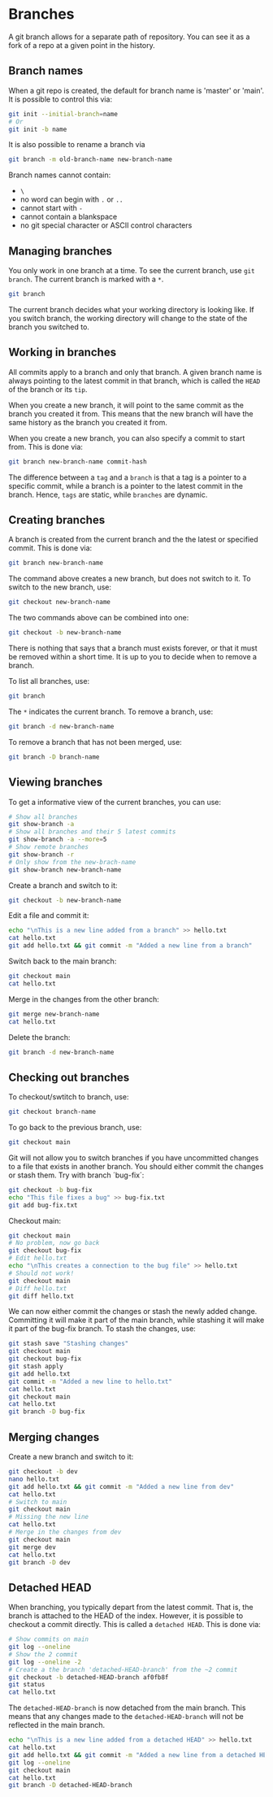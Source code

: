 # Branches
A git branch allows for a separate path of repository. You can see it as a fork of a repo at a given point in the history.

## Branch names
When a git repo is created, the default for branch name is 'master' or 'main'. It is possible to control this via:

```bash
git init --initial-branch=name
# Or
git init -b name
```

It is also possible to rename a branch via
```bash
git branch -m old-branch-name new-branch-name
```
Branch names cannot contain:
- `\`
- no word can begin with `.` or `..`
- cannot start with `-`
- cannot contain a blankspace
- no git special character or ASCII control characters

## Managing branches
You only work in one branch at a time. To see the current branch, use `git branch`. The current branch is marked with a `*`.
```bash
git branch
```
The current branch decides what your working directory is looking like. If you switch branch, the working directory will change to the state of the branch you switched to.

## Working in branches
All commits apply to a branch and only that branch. A given branch name is always pointing to the latest commit in that branch, which is called the `HEAD` of the branch or its `tip`. 

When you create a new branch, it will point to the same commit as the branch you created it from. This means that the new branch will have the same history as the branch you created it from. 

When you create a new branch, you can also specify a commit to start from. This is done via:
```bash
git branch new-branch-name commit-hash
```

The difference between a `tag` and a `branch` is that a tag is a pointer to a specific commit, while a branch is a pointer to the latest commit in the branch. Hence, `tags` are static, while `branches` are dynamic.

## Creating branches
A branch is created from the current branch and the the latest or specified commit. This is done via:
```bash
git branch new-branch-name
```
The command above creates a new branch, but does not switch to it. To switch to the new branch, use:
```bash
git checkout new-branch-name
```
The two commands above can be combined into one:
```bash
git checkout -b new-branch-name
```
There is nothing that says that a branch must exists forever, or that it must be removed within a short time. It is up to you to decide when to remove a branch. 

To list all branches, use:
```bash
git branch
```
The `*` indicates the current branch. To remove a branch, use:
```bash
git branch -d new-branch-name
```
To remove a branch that has not been merged, use:
```bash
git branch -D branch-name
```
## Viewing branches
To get a informative view of the current branches, you can use:
```bash
# Show all branches
git show-branch -a
# Show all branches and their 5 latest commits
git show-branch -a --more=5
# Show remote branches
git show-branch -r
# Only show from the new-brach-name
git show-branch new-branch-name
```
Create a branch and switch to it:
```bash
git checkout -b new-branch-name
```
Edit a file and commit it:
```bash
echo "\nThis is a new line added from a branch" >> hello.txt
cat hello.txt
git add hello.txt && git commit -m "Added a new line from a branch"
```
Switch back to the main branch:
```bash
git checkout main
cat hello.txt
```
Merge in the changes from the other branch:
```bash
git merge new-branch-name
cat hello.txt
```
Delete the branch:
```bash
git branch -d new-branch-name
```
## Checking out branches
To checkout/swtitch to branch, use:
```bash
git checkout branch-name
```
To go back to the previous branch, use:
```bash
git checkout main
```
Git will not allow you to switch branches if you have uncommitted changes to a file that exists in another branch. You should either commit the changes or stash them.
Try with branch ´bug-fix´:
```bash
git checkout -b bug-fix
echo "This file fixes a bug" >> bug-fix.txt
git add bug-fix.txt
```
Checkout main:
```bash
git checkout main
# No problem, now go back
git checkout bug-fix
# Edit hello.txt
echo "\nThis creates a connection to the bug file" >> hello.txt
# Should not work!
git checkout main
# Diff hello.txt
git diff hello.txt
```
We can now either commit the changes or stash the newly added change. Committing it will make it part of the main branch, while stashing it will make it part of the bug-fix branch.
To stash the changes, use:
```bash
git stash save "Stashing changes"
git checkout main
git checkout bug-fix
git stash apply
git add hello.txt
git commit -m "Added a new line to hello.txt"
cat hello.txt
git checkout main
cat hello.txt
git branch -D bug-fix
```
## Merging changes
Create a new branch and switch to it:
```bash
git checkout -b dev
nano hello.txt
git add hello.txt && git commit -m "Added a new line from dev"
cat hello.txt
# Switch to main
git checkout main
# Missing the new line
cat hello.txt 
# Merge in the changes from dev
git checkout main
git merge dev
cat hello.txt
git branch -D dev
```
## Detached HEAD
When branching, you typically depart from the latest commit. That is, the branch is attached to the HEAD of the index. However, it is possible to checkout a commit directly. This is called a `detached HEAD`. This is done via:
```bash
# Show commits on main
git log --oneline
# Show the 2 commit
git log --oneline -2
# Create a the branch 'detached-HEAD-branch' from the ~2 commit
git checkout -b detached-HEAD-branch af0fb8f
git status
cat hello.txt
```
The `detached-HEAD-branch` is now detached from the main branch. This means that any changes made to the `detached-HEAD-branch` will not be reflected in the main branch. 
```bash
echo "\nThis is a new line added from a detached HEAD" >> hello.txt
cat hello.txt
git add hello.txt && git commit -m "Added a new line from a detached HEAD"
git log --oneline
git checkout main
cat hello.txt
git branch -D detached-HEAD-branch
```


